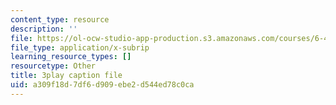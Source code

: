 ```yaml
---
content_type: resource
description: ''
file: https://ol-ocw-studio-app-production.s3.amazonaws.com/courses/6-451-principles-of-digital-communication-ii-spring-2005/a309f18d7df6d909ebe2d544ed78c0ca_eyqoHN4-4jg.srt
file_type: application/x-subrip
learning_resource_types: []
resourcetype: Other
title: 3play caption file
uid: a309f18d-7df6-d909-ebe2-d544ed78c0ca
---
```


